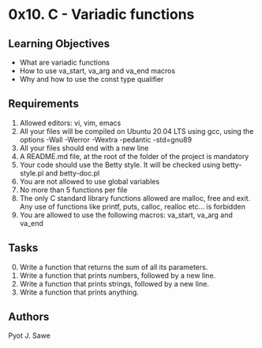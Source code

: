 # 0x10. C - Variadic functions

## Learning Objectives

   * What are variadic functions
   * How to use va_start, va_arg and va_end macros
   * Why and how to use the const type qualifier

## Requirements

1. Allowed editors: vi, vim, emacs
2. All your files will be compiled on Ubuntu 20.04 LTS using gcc, using the options -Wall -Werror -Wextra -pedantic -std=gnu89
3. All your files should end with a new line
4. A README.md file, at the root of the folder of the project is mandatory
5. Your code should use the Betty style. It will be checked using betty-style.pl and betty-doc.pl
6. You are not allowed to use global variables
7. No more than 5 functions per file
8. The only C standard library functions allowed are malloc, free and exit. Any use of functions like printf, puts, calloc, realloc etc… is forbidden
9. You are allowed to use the following macros: va_start, va_arg and va_end

## Tasks
   0. Write a function that returns the sum of all its parameters.
   1. Write a function that prints numbers, followed by a new line.
   2. Write a function that prints strings, followed by a new line.
   3. Write a function that prints anything.

## Authors
   Pyot J. Sawe
 
